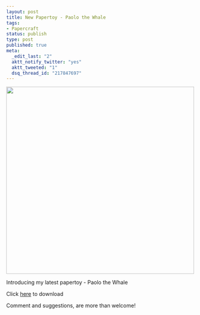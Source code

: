 ```yaml
--- 
layout: post
title: New Papertoy - Paolo the Whale
tags: 
- Papercraft
status: publish
type: post
published: true
meta: 
  _edit_last: "2"
  aktt_notify_twitter: "yes"
  aktt_tweeted: "1"
  dsq_thread_id: "217847697"
---
```

<p class="alignc"><a href="http://www.craig-russell.co.uk/papertoys/paolo-the-whale/"><img class="aligncenter size-full wp-image-342" title="paolo-the-whale" src="http://www.craig-russell.co.uk/wp-content/uploads/2010/02/paolo_whale.jpg" alt="" width="500" height="500" /></a></p>
Introducing my latest papertoy - Paolo the Whale

Click <a href="http://www.craig-russell.co.uk/papertoy/">here</a> to download

Comment and suggestions, are more than welcome!
